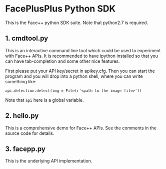 # FacePlusPlus Python SDK

This is the Face++ python SDK suite. Note that python2.7 is required.

## 1. cmdtool.py
This is an interactive command line tool which could be used to experiment
with Face++ APIs. It is recommended to have ipython installed so that you can
have tab-completion and some other nice features.

First please put your API key/secret in apikey.cfg. Then you can start the program
and you will drop into a python shell, where you can write something like:

    api.detection.detect(img = File(r'<path to the image file>'))

Note that `api` here is a global variable.

## 2. hello.py
This is a comprehensive demo for Face++ APIs. See the comments in the source
code for details.

## 3. facepp.py

This is the underlying API implementation.
